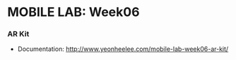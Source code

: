 # MOBILE LAB: Week06
### AR Kit
* Documentation: http://www.yeonheelee.com/mobile-lab-week06-ar-kit/